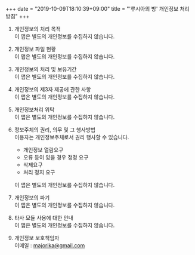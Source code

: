 +++
date = "2019-10-09T18:10:39+09:00"
title = "'루시아의 방' 개인정보 처리 방침"
+++

1. 개인정보의 처리 목적  
    이 앱은 별도의 개인정보를 수집하지 않습니다.

1. 개인정보 파일 현황  
    이 앱은 별도의 개인정보를 수집하지 않습니다.

1. 개인정보의 처리 및 보유기간  
    이 앱은 별도의 개인정보를 수집하지 않습니다.

1. 개인정보의 제3자 제공에 관한 사항  
    이 앱은 별도의 개인정보를 수집하지 않습니다.

1. 개인정보처리 위탁  
    이 앱은 별도의 개인정보를 수집하지 않습니다.

1. 정보주체의 권리, 의무 및 그 행사방법  
    이용자는 개인정보주체로서 권리 행사할 수 있습니다.  

    - 개인정보 열람요구
    - 오류 등이 있을 경우 정정 요구
    - 삭제요구
    - 처리 정지 요구

    이 앱은 별도의 개인정보를 수집하지 않습니다.

1. 개인정보의 파기  
    이 앱은 별도의 개인정보를 수집하지 않습니다.

1. 타사 모듈 사용에 대한 안내  
    이 앱은 별도의 개인정보를 수집하지 않습니다.

1. 개인정보 보호책임자  
    이메일 : majorika@gmail.com
